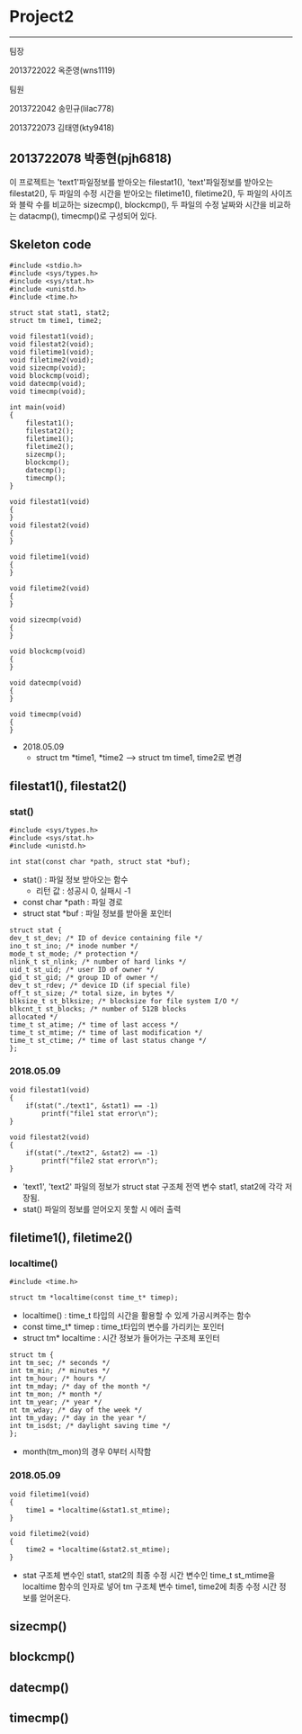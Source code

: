 # Project2

-------------------------------------------
팀장

2013722022 옥준영(wns1119)

팀원

2013722042 송민규(lilac778)

2013722073 김태영(kty9418)

2013722078 박종현(pjh6818)
-------------------------------------------
이 프로젝트는 'text1'파일정보를 받아오는 filestat1(), 'text'파일정보를 받아오는 filestat2(), 두 파일의 수정 시간을 받아오는 filetime1(), filetime2(), 두 파일의 사이즈와 블락 수를 비교하는 sizecmp(), blockcmp(), 두 파일의 수정 날짜와 시간을 비교하는 datacmp(), timecmp()로 구성되어 있다.
## Skeleton code
```
#include <stdio.h>
#include <sys/types.h>
#include <sys/stat.h>
#include <unistd.h>
#include <time.h>

struct stat stat1, stat2;
struct tm time1, time2;

void filestat1(void);
void filestat2(void);
void filetime1(void);
void filetime2(void);
void sizecmp(void);
void blockcmp(void);
void datecmp(void);
void timecmp(void);

int main(void)
{
	filestat1();
	filestat2();
	filetime1();
	filetime2();
	sizecmp();
	blockcmp();
	datecmp();
	timecmp();
}

void filestat1(void)
{
}
void filestat2(void)
{
}

void filetime1(void)
{
}

void filetime2(void)
{
}

void sizecmp(void)
{
}

void blockcmp(void)
{
}

void datecmp(void)
{
}

void timecmp(void)
{
}
```
* 2018.05.09 
   * struct tm *time1, *time2 --> struct tm time1, time2로 변경
## filestat1(), filestat2()
### stat()
``` 
#include <sys/types.h> 
#include <sys/stat.h>
#include <unistd.h> 

int stat(const char *path, struct stat *buf); 
```
* stat() : 파일 정보 받아오는 함수
  * 리턴 값 : 성공시 0, 실패시 -1
* const char *path : 파일 경로
* struct stat *buf : 파일 정보를 받아올 포인터
```
struct stat {
dev_t st_dev; /* ID of device containing file */
ino_t st_ino; /* inode number */
mode_t st_mode; /* protection */
nlink_t st_nlink; /* number of hard links */
uid_t st_uid; /* user ID of owner */
gid_t st_gid; /* group ID of owner */
dev_t st_rdev; /* device ID (if special file)
off_t st_size; /* total size, in bytes */
blksize_t st_blksize; /* blocksize for file system I/O */
blkcnt_t st_blocks; /* number of 512B blocks
allocated */
time_t st_atime; /* time of last access */
time_t st_mtime; /* time of last modification */
time_t st_ctime; /* time of last status change */
};
```
### 2018.05.09
```
void filestat1(void)
{
	if(stat("./text1", &stat1) == -1)
		printf("file1 stat error\n");
}

void filestat2(void)
{
	if(stat("./text2", &stat2) == -1)
		printf("file2 stat error\n");
}
```
* 'text1', 'text2' 파일의 정보가 struct stat 구조체 전역 변수 stat1, stat2에 각각 저장됨.
* stat() 파일의 정보를 얻어오지 못할 시 에러 출력

## filetime1(), filetime2()
### localtime()
```
#include <time.h>

struct tm *localtime(const time_t* timep);
```
* localtime() : time_t 타입의 시간을 활용할 수 있게 가공시켜주는 함수
* const time_t* timep : time_t타입의 변수를 가리키는 포인터
* struct tm* localtime : 시간 정보가 들어가는 구조체 포인터
```
struct tm {
int tm_sec; /* seconds */
int tm_min; /* minutes */
int tm_hour; /* hours */
int tm_mday; /* day of the month */
int tm_mon; /* month */
int tm_year; /* year */
nt tm_wday; /* day of the week */
int tm_yday; /* day in the year */
int tm_isdst; /* daylight saving time */
};
```
* month(tm_mon)의 경우 0부터 시작함
### 2018.05.09
```
void filetime1(void)
{
	time1 = *localtime(&stat1.st_mtime);
}

void filetime2(void)
{
	time2 = *localtime(&stat2.st_mtime);
}
```
* stat 구조체 변수인 stat1, stat2의 최종 수정 시간 변수인 time_t st_mtime을 localtime 함수의 인자로 넣어 tm 구조체 변수 time1, time2에 최종 수정 시간 정보를 얻어온다.
## sizecmp()
## blockcmp()
## datecmp()
## timecmp()
